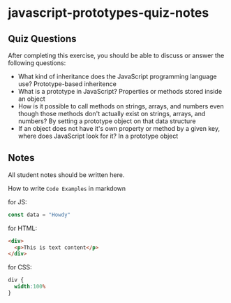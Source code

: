 # javascript-prototypes-quiz-notes

## Quiz Questions

After completing this exercise, you should be able to discuss or answer the following questions:

- What kind of inheritance does the JavaScript programming language use?
  Prototype-based inheritence
- What is a prototype in JavaScript?
  Properties or methods stored inside an object
- How is it possible to call methods on strings, arrays, and numbers even though those methods don't actually exist on strings, arrays, and numbers?
  By setting a prototype object on that data structure
- If an object does not have it's own property or method by a given key, where does JavaScript look for it?
  In a prototype object
## Notes

All student notes should be written here.


How to write `Code Examples` in markdown

for JS:
```javascript
const data = "Howdy"
```

for HTML:
```html
<div>
  <p>This is text content</p>
</div>
```

for CSS:
```css
div {
  width:100%
}
```
